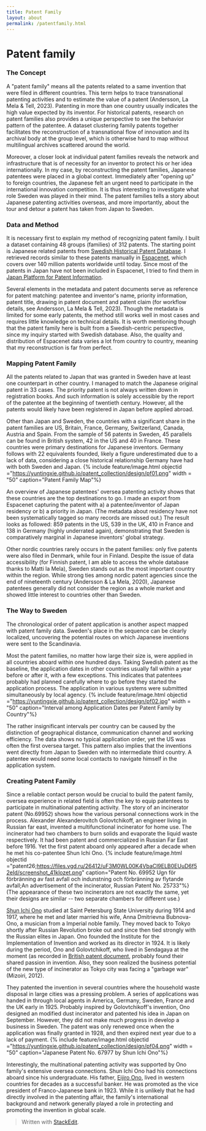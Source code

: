 ```yaml
---
title: Patent Family
layout: about
permalink: /patentfamily.html
---
```

# Patent family

### The Concept
A "patent family" means all the patents related to a same invention that were filed in different countries. This term helps to trace transnational patenting activities and to estimate the value of a patent (Andersson, La Mela & Tell, 2023). Patenting in more than one country usually indicates the high value expected by its inventor. For historical patents, research on patent families also provides a unique perspective to see the behavior pattern of the patentee. A dataset clustering family patents together facilitates the reconstruction of a transnational flow of innovation and its archival body at the group level, which is otherwise hard to map without multilingual archives scattered around the world. 

Moreover, a closer look at individual patent families reveals the network and infrastructure that is of necessity for an inventor to protect his or her idea internationally. In my case, by reconstructing the patent families, Japanese patentees were placed in a global context. Immediately after "opening up" to foreign countries, the Japanese felt an urgent need to participate in the international innovation competition. It is thus interesting to investigate what role Sweden was played in their mind. The patent families tells a story about Japanese patenting activities overseas, and more importantly, about the tour and detour a patent has taken from Japan to Sweden.

### Data and Method
It is necessary first to explain my method of recognizing patent family. I built a dataset containing 48 groups (families) of 312 patents. The starting point is Japanese related patents from [Swedish Historical Patent Database](https://svenskahistoriskapatent.se/EN/). I retrieved records similar to these patents manually in [Espacenet](https://worldwide.espacenet.com/), which covers over 140 million patents worldwide until today. Since most of the patents in Japan have not been included in Espacenet, I tried to find them in [Japan Platform for Patent Information](https://www.j-platpat.inpit.go.jp/).

Several elements in the metadata and patent documents serve as reference for patent matching: patentee and inventor's name, priority information, patent title, drawing in patent document and patent claim (for workflow details, see Andersson, La Mela & Tell, 2023). Though the metadata is limited for some early patents, the method still works well in most cases and requires little knowledge on technical details. It is worth mentioning though that the patent family here is built from a Swedish-centric perspective, since my inquiry started with Swedish database. Also, the quality and distribution of Espacenet data varies a lot from country to country, meaning that my reconstruction is far from perfect.

### Mapping Patent Family
All the patents related to Japan that was granted in Sweden have at least one counterpart in other country. I managed to match the Japanese original patent in 33 cases. The priority patent is not always written down in registration books. And such information is solely accessible by the report of the patentee at the beginning of twentieth century. However, all the patents would likely have been registered in Japan before applied abroad.

Other than Japan and Sweden, the countries with a significant share in the patent families are US, Britain, France, Germany, Switzerland, Canada, Austria and Spain. From the sample of 56 patents in Sweden, 45 parallels can be found in British system, 42 in the US and 40 in France. These countries were primary destinations for Japanese inventors. Germany follows with 22 equivalents founded, likely a figure underestimated due to a lack of data, considering a close historical relationship Germany have had with both Sweden and Japan. 
{% include feature/image.html objectid ="https://yuntingxie.github.io/patent_collection/design/pf01.png" width = "50" caption="Patent Family Map"%}

An overview of Japanese patentees' oversea patenting activity shows that these countries are the top destinations to go. I made an export from Espacenet capturing the patent with a) a patentee/inventor of Japan residency or b) a priority in Japan. (The metadata about residency have not been systematically tagged so many records are missed out.) The result looks as followed: 859 patents in the US, 539 in the UK, 410 in France and 138 in Germany (highly underrated again), demonstrating that Sweden is comparatively marginal in Japanese inventors' global strategy.

Other nordic countries rarely occurs in the patent families: only five patents were also filed in Denmark, while four in Finland. Despite the issue of data accessibility (for Finnish patent, I am able to access the whole database thanks to Matti la Mela), Sweden stands out as the most important country within the region. While strong ties among nordic patent agencies since the end of nineteenth century (Andersson & La Mela, 2020), Japanese patentees generally did not consider the region as a whole market and showed little interest to countries other than Sweden.

### The Way to Sweden
The chronological order of patent application is another aspect mapped with patent family data. Sweden's place in the sequence can be clearly localized, uncovering the potential routes on which Japanese inventions were sent to the Scandinavia.

Most the patent families, no matter how large their size is, were applied in all countries aboard within one hundred days. Taking Swedish patent as the baseline, the application dates in other countries usually fall within a year before or after it, with a few exceptions. This indicates that patentees probably had planned carefully where to go before they started the application process. The application in various systems were submitted simultaneously by local agency. 
{% include feature/image.html objectid ="https://yuntingxie.github.io/patent_collection/design/pf02.jpg" width = "50" caption="Interval among Application Dates per Patent Family by Country"%}

The rather insignificant intervals per country can be caused by the distinction of geographical distance, communication channel and working efficiency. The data shows no typical application order, yet the US was often the first oversea target. This pattern also implies that the inventions went directly from Japan to Sweden with no intermediate third country. A patentee would need some local contacts to navigate himself in the application system.

### Creating Patent Family
Since a reliable contact person would be crucial to build the patent family, oversea experience in related field is often the key to equip patentees to participate in multinational patenting activity. The story of an incinerator patent (No.69952) shows how the various personal connections work in the process. Alexander Alexanderovitch Golovtchikoff, an engineer living in Russian far east, invented a multifunctional incinerator for home use. The incinerator had two chambers to burn solids and evaporate the liquid waste respectively. It had been patent and commercialized in Russian Far East before 1916.  Yet the first patent aboard only appeared after a decade when he met his co-patentee Shun Ichi Ono. 
{% include feature/image.html objectid ="patent26;https://files.vgd.ru/26412/uF3M0WL00K4VbaCl9ELB0EUuD6f52eId/screenshot_41klozet.png" caption="Patent No. 69952 Ugn för förbränning av fast avfall och indunstning och förbränning av flytande avfall;An advertisement of the incinerator, Russian Patent No. 25733"%}
(The appearance of these two incinerators are not exactly the same, yet their designs are similar -- two separate chambers for different use.)


[Shun Ichi Ono](https://jahis.law.nagoya-u.ac.jp/who/docs/who8-3969) studied at Saint Petersburg State University during 1914 and 1917, where he met and later married his wife, Anna Dmitrievna Bubnova-Ono, a musician from a Imperial noble family. They moved back to Tokyo shortly after Russian Revolution broke out and since then tied strongly with the Russian elites in Japan. Ono founded the Institute for the Implementation of Invention and worked as its director in 1924. It is likely during the period, Ono and Golovtchikoff, who lived in Sendagaya at the moment (as recorded in [British patent document](https://worldwide.espacenet.com/patent/search/family/009801360/publication/GB257404A?q=GB257404A), probably found their shared passion in invention. Also, they soon realized the business potential of the new type of incinerator as Tokyo city was facing a "garbage war" (Mizoiri, 2012). 

They patented the invention in several countries where the household waste disposal in large cities was a pressing problem. A series of applications was handed in through local agents in America, Germany, Sweden, France and the UK early in 1925. Probably inspired by Golovtchikoff's invention, Ono designed an modified dust incinerator and patented his idea in Japan on September. However, they did not make much progress in develop a business in Sweden. The patent was only renewed once when the application was finally granted in 1928, and then expired next year due to a lack of payment.
{% include feature/image.html objectid ="https://yuntingxie.github.io/patent_collection/design/pf04.png" width = "50" caption="Japanese Patent No. 67977 by Shun Ichi Ono"%}

Interestingly, the multinational patenting activity was supported by Ono family's extensive oversea connections. Shun Ichi Ono had his connections aboard since his undergraduate. His father, [Eijiro Ono](https://jahis.law.nagoya-u.ac.jp/who/docs/who4-2656), lived in western countries for decades as a successful banker. He was promoted as the vice president of Franco-Japanese bank in 1923. While it is unlikely that he had directly involved in the patenting affair, the family's international background and network generally played a role in protecting and promoting the invention in global scale.

> Written with [StackEdit](https://stackedit.io/).
